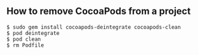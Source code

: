 

## How to remove CocoaPods from a project

```
$ sudo gem install cocoapods-deintegrate cocoapods-clean
$ pod deintegrate
$ pod clean
$ rm Podfile
```